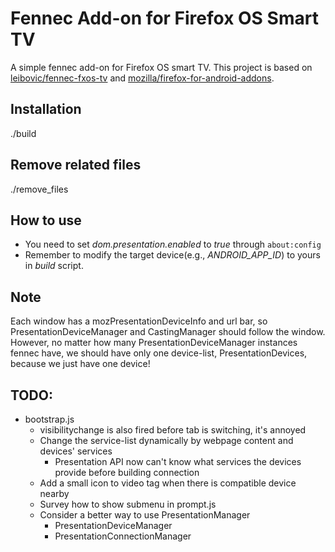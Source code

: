 # Fennec Add-on for Firefox OS Smart TV
A simple fennec add-on for Firefox OS smart TV. This project is based on [leibovic/fennec-fxos-tv](https://github.com/leibovic/fennec-fxos-tv) and [mozilla/firefox-for-android-addons](https://github.com/mozilla/firefox-for-android-addons).

## Installation
./build

## Remove related files
./remove_files

## How to use
- You need to set _dom.presentation.enabled_ to _true_ through ```about:config```
- Remember to modify the target device(e.g., _ANDROID_APP_ID_) to yours in _build_ script.

## Note
Each window has a mozPresentationDeviceInfo and url bar,
so PresentationDeviceManager and CastingManager should follow the window.
However, no matter how many PresentationDeviceManager instances fennec have,
we should have only one device-list, PresentationDevices, because we just have one device!


## TODO:
- bootstrap.js
  - visibilitychange is also fired before tab is switching, it's annoyed
  - Change the service-list dynamically by webpage content and devices' services
    - Presentation API now can't know what services the devices provide before building connection
  - Add a small icon to video tag when there is compatible device nearby
  - Survey how to show submenu in prompt.js
  - Consider a better way to use PresentationManager
    - PresentationDeviceManager
    - PresentationConnectionManager
